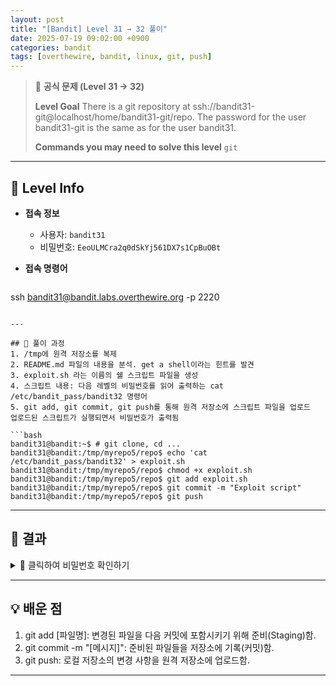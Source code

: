 ```yaml
---
layout: post
title: "[Bandit] Level 31 → 32 풀이"
date: 2025-07-19 09:02:00 +0900
categories: bandit
tags: [overthewire, bandit, linux, git, push]
---
```


> 📝 **공식 문제 (Level 31 → 32)**
>
> **Level Goal**
> There is a git repository at ssh://bandit31-git@localhost/home/bandit31-git/repo. The password for the user bandit31-git is the same as for the user bandit31.
>
> **Commands you may need to solve this level**
> `git`

---

## 🔐 Level Info

- **접속 정보**
  - 사용자: `bandit31`
  - 비밀번호: `EeoULMCra2q0dSkYj561DX7s1CpBuOBt`
  
- **접속 명령어**

  ```bash
ssh bandit31@bandit.labs.overthewire.org -p 2220
  ```

---

## 🧪 풀이 과정
1. /tmp에 원격 저장소를 복제
2. README.md 파일의 내용을 분석. get a shell이라는 힌트를 발견
3. exploit.sh 라는 이름의 쉘 스크립트 파일을 생성
4. 스크립트 내용: 다음 레벨의 비밀번호를 읽어 출력하는 cat /etc/bandit_pass/bandit32 명령어
5. git add, git commit, git push를 통해 원격 저장소에 스크립트 파일을 업로드
업로드된 스크립트가 실행되면서 비밀번호가 출력됨

```bash
bandit31@bandit:~$ # git clone, cd ...
bandit31@bandit:/tmp/myrepo5/repo$ echo 'cat /etc/bandit_pass/bandit32' > exploit.sh
bandit31@bandit:/tmp/myrepo5/repo$ chmod +x exploit.sh
bandit31@bandit:/tmp/myrepo5/repo$ git add exploit.sh
bandit31@bandit:/tmp/myrepo5/repo$ git commit -m "Exploit script"
bandit31@bandit:/tmp/myrepo5/repo$ git push
```

---

## 🎯 결과

<details markdown="1">
<summary>👀 클릭하여 비밀번호 확인하기</summary>

```bash
tRae0UfB9v0UzbCdn9cY0gQnds9GF58Q
```

</details>

---

## 💡 배운 점
1. git add [파일명]: 변경된 파일을 다음 커밋에 포함시키기 위해 준비(Staging)함.
2. git commit -m "[메시지]": 준비된 파일들을 저장소에 기록(커밋)함.
3. git push: 로컬 저장소의 변경 사항을 원격 저장소에 업로드함.

---
